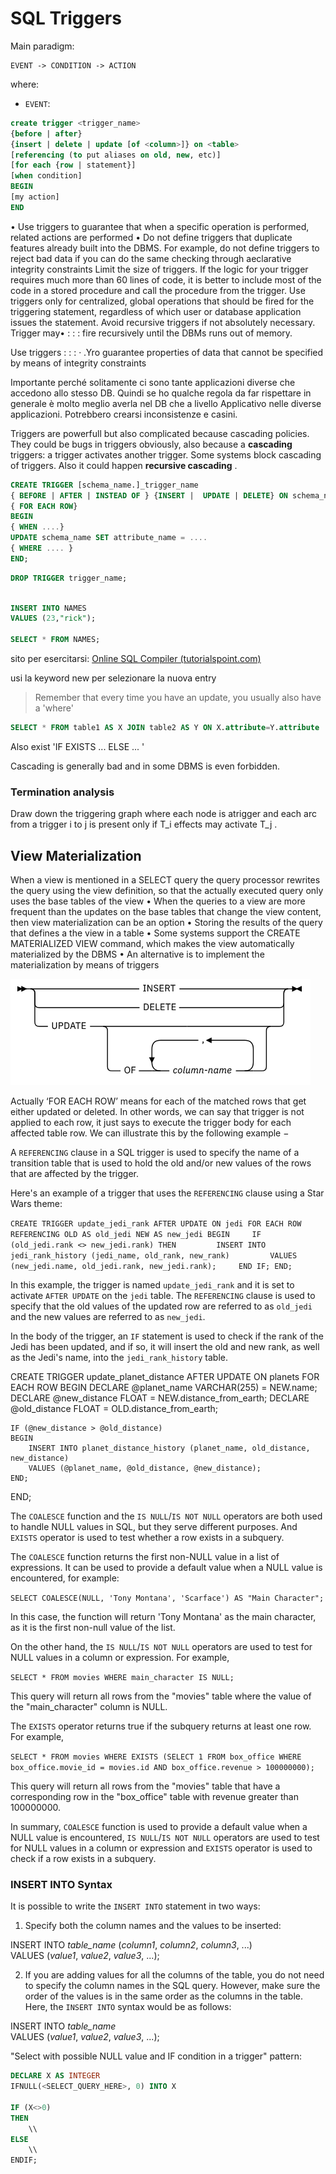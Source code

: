 # SQL Triggers 

Main paradigm: 

````
EVENT -> CONDITION -> ACTION
````

where: 

- `EVENT`: 

````sql
create trigger <trigger_name>
{before | after}
{insert | delete | update [of <column>]} on <table>
[referencing (to put aliases on old, new, etc)]
[for each {row | statement}]
[when condition]
BEGIN
[my action]
END
````

•	Use triggers to guarantee that when a specific operation is performed, related actions are performed
•	Do not define triggers that duplicate features already built into the DBMS. For example, do not define triggers to reject bad data if you can do the same checking through aeclarative integrity constraints 
Limit the size of triggers. If the logic for your trigger requires much more than 60 lines of code, it is better to include most of the code in a stored procedure and call the procedure from the trigger. Use triggers only for centralized, global operations that should be fired for the triggering statement, regardless of which user or database application issues the statement. Avoid recursive triggers if not absolutely necessary. Trigger may•
: : :  fire recursively until the DBMs runs out of memory. 

Use triggers : : : · .Yro guarantee properties of data that cannot be specified by means of integrity constraints 


Importante perché solitamente ci sono tante applicazioni diverse che
accedono allo stesso DB. Quindi se ho qualche regola da far rispettare
in generale è molto meglio averla nel DB che a livello Applicativo nelle
diverse applicazioni. Potrebbero crearsi inconsistenze e casini.



Triggers are powerfull but also complicated because cascading policies. 
They could be bugs in triggers obviously, also because a **cascading** triggers: a trigger activates another trigger. Some systems block cascading of triggers. Also it could happen **recursive cascading** . 

````SQL
CREATE TRIGGER [schema_name.]_trigger_name 
{ BEFORE | AFTER | INSTEAD OF } {INSERT |  UPDATE | DELETE} ON schema_name
{ FOR EACH ROW}
BEGIN 
{ WHEN ....}
UPDATE schema_name SET attribute_name = .... 
{ WHERE .... }
END;
````

````sql 
DROP TRIGGER trigger_name;
````

````SQL

INSERT INTO NAMES 
VALUES (23,"rick");

SELECT * FROM NAMES;
````


sito per esercitarsi: [Online SQL Compiler (tutorialspoint.com)](https://www.tutorialspoint.com/execute_sql_online.php) 

usi la keyword new per selezionare la nuova entry

> Remember that every time you have an update, you usually also have a 'where'


````sql
SELECT * FROM table1 AS X JOIN table2 AS Y ON X.attribute=Y.attribute
````


Also exist 'IF EXISTS ... ELSE ... '


Cascading is generally bad and in some DBMS is even forbidden. 


### Termination analysis

Draw down the triggering graph where each node is atrigger and each arc from a trigger i to j is present only if T_i effects may activate T_j . 

## View Materialization 

When a view is mentioned in a SELECT query the query
processor rewrites the query using the view definition,
so that the actually executed query only uses the base
tables of the view
•
When the queries to a view are more frequent than the
updates on the base tables that change the view
content, then view materialization can be an option
•
Storing the results of the query that defines a the view in a
table
•
Some systems support the CREATE MATERIALIZED
VIEW command, which makes the view automatically
materialized by the DBMS
•
An alternative is to implement the materialization by
means of triggers

![](Pasted%20image%2020230122083324.png)

Actually ‘FOR EACH ROW’ means for each of the matched rows that get either updated or deleted. In other words, we can say that trigger is not applied to each row, it just says to execute the trigger body for each affected table row. We can illustrate this by the following example −


A `REFERENCING` clause in a SQL trigger is used to specify the name of a transition table that is used to hold the old and/or new values of the rows that are affected by the trigger.

Here's an example of a trigger that uses the `REFERENCING` clause using a Star Wars theme:

`CREATE TRIGGER update_jedi_rank AFTER UPDATE ON jedi FOR EACH ROW REFERENCING OLD AS old_jedi NEW AS new_jedi BEGIN     IF (old_jedi.rank <> new_jedi.rank) THEN         INSERT INTO jedi_rank_history (jedi_name, old_rank, new_rank)         VALUES (new_jedi.name, old_jedi.rank, new_jedi.rank);     END IF; END;`

In this example, the trigger is named `update_jedi_rank` and it is set to activate `AFTER UPDATE` on the `jedi` table. The `REFERENCING` clause is used to specify that the old values of the updated row are referred to as `old_jedi` and the new values are referred to as `new_jedi`.

In the body of the trigger, an `IF` statement is used to check if the rank of the Jedi has been updated, and if so, it will insert the old and new rank, as well as the Jedi's name, into the `jedi_rank_history` table.

CREATE TRIGGER update_planet_distance
AFTER UPDATE ON planets
FOR EACH ROW
BEGIN
    DECLARE @planet_name VARCHAR(255) = NEW.name;
    DECLARE @new_distance FLOAT = NEW.distance_from_earth;
    DECLARE @old_distance FLOAT = OLD.distance_from_earth;

    IF (@new_distance > @old_distance)
    BEGIN
        INSERT INTO planet_distance_history (planet_name, old_distance, new_distance)
        VALUES (@planet_name, @old_distance, @new_distance);
    END;
END;



The `COALESCE` function and the `IS NULL`/`IS NOT NULL` operators are both used to handle NULL values in SQL, but they serve different purposes. And `EXISTS` operator is used to test whether a row exists in a subquery.

The `COALESCE` function returns the first non-NULL value in a list of expressions. It can be used to provide a default value when a NULL value is encountered, for example:

`SELECT COALESCE(NULL, 'Tony Montana', 'Scarface') AS "Main Character";`

In this case, the function will return 'Tony Montana' as the main character, as it is the first non-null value of the list.

On the other hand, the `IS NULL`/`IS NOT NULL` operators are used to test for NULL values in a column or expression. For example,

`SELECT * FROM movies WHERE main_character IS NULL;`

This query will return all rows from the "movies" table where the value of the "main_character" column is NULL.

The `EXISTS` operator returns true if the subquery returns at least one row. For example,

`SELECT * FROM movies WHERE EXISTS (SELECT 1 FROM box_office WHERE box_office.movie_id = movies.id AND box_office.revenue > 100000000);`

This query will return all rows from the "movies" table that have a corresponding row in the "box_office" table with revenue greater than 100000000.

In summary, `COALESCE` function is used to provide a default value when a NULL value is encountered, `IS NULL`/`IS NOT NULL` operators are used to test for NULL values in a column or expression and `EXISTS` operator is used to check if a row exists in a subquery.


### INSERT INTO Syntax

It is possible to write the `INSERT INTO` statement in two ways:

1. Specify both the column names and the values to be inserted:

INSERT INTO _table_name_ (_column1_, _column2_, _column3_, ...)  
VALUES (_value1_, _value2_, _value3_, ...);

2. If you are adding values for all the columns of the table, you do not need to specify the column names in the SQL query. However, make sure the order of the values is in the same order as the columns in the table. Here, the `INSERT INTO` syntax would be as follows:

INSERT INTO _table_name_  
VALUES (_value1_, _value2_, _value3_, ...);


  
"Select with possible NULL value and IF condition in a trigger" pattern: 

````sql
DECLARE X AS INTEGER
IFNULL(<SELECT_QUERY_HERE>, 0) INTO X

IF (X<>0)
THEN
	\\
ELSE
	\\
ENDIF;
````


